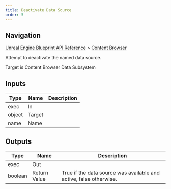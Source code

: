 ```yaml
---
title: Deactivate Data Source
order: 5
---
```

## Navigation

[Unreal Engine Blueprint API Reference](https://dev.epicgames.com/documentation/en-us/unreal-engine/BlueprintAPI) > [Content Browser](https://dev.epicgames.com/documentation/en-us/unreal-engine/BlueprintAPI/ContentBrowser)

Attempt to deactivate the named data source.

Target is Content Browser Data Subsystem

## Inputs

| Type | Name | Description |
| --- | --- | --- |
| exec | In |  |
| object | Target |  |
| name | Name |  |

## Outputs

| Type | Name | Description |
| --- | --- | --- |
| exec | Out |  |
| boolean | Return Value | True if the data source was available and active, false otherwise. |
